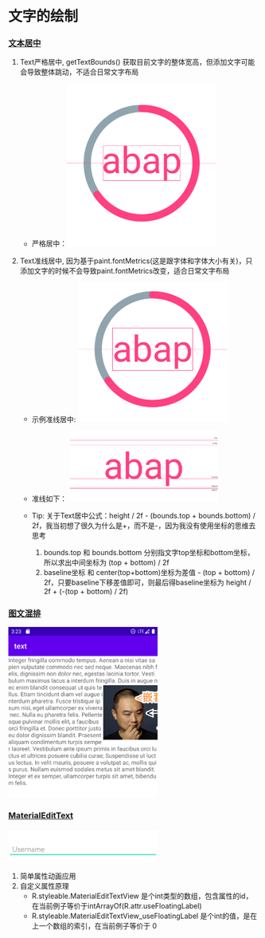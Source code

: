 # 文字的绘制


### [文本居中](./src/main/java/com/zxj/text/view/RichTextView.kt)
1. Text严格居中, getTextBounds() 获取目前文字的整体宽高，但添加文字可能会导致整体跳动，不适合日常文字布局
    * 严格居中：<img src="./resources/text_bounds.jpg" style="width: 300px;" />

2. Text准线居中, 因为基于paint.fontMetrics(这是跟字体和字体大小有关)，只添加文字的时候不会导致paint.fontMetrics改变，适合日常文字布局
    * 示例准线居中: <img src="./resources/text_font_metrics.jpg" style="width: 300px;" />
   
    * 准线如下： <img src="./resources/font_metrics.png" style="width: 300px;" />
   
    * Tip: 关于Text居中公式：height / 2f - (bounds.top + bounds.bottom) / 2f，我当初想了很久为什么是+，而不是-，因为我没有使用坐标的思维去思考
      1. bounds.top 和 bounds.bottom 分别指文字top坐标和bottom坐标，所以求出中间坐标为 (top + bottom) / 2f
      2. baseline坐标 和 center(top+bottom)坐标为差值 - (top + bottom) / 2f，只要baseline下移差值即可，则最后得baseline坐标为  height / 2f + (-(top + bottom) / 2f)

### [图文混排](./src/main/java/com/zxj/text/view/RichTextView.kt)
<img src="./resources/text_mixed.jpg" style="width: 300px;" />

### [MaterialEditText](../materialedittext/src/main/java/com/zxj/materialedittext/view/MaterialEditTextView.kt)
<img src="./resources/MaterialEditText.gif" style="width: 300px;" />

1. 简单属性动画应用
2. 自定义属性原理
   * R.styleable.MaterialEditTextView 是个int类型的数组，包含属性的id，在当前例子等价于intArrayOf(R.attr.useFloatingLabel)
   * R.styleable.MaterialEditTextView_useFloatingLabel 是个int的值，是在上一个数组的索引，在当前例子等价于 0 